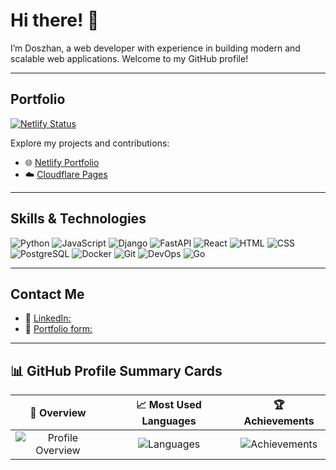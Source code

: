 # Hi there! 👋

I’m Doszhan, a web developer with experience in building modern and scalable web applications. Welcome to my GitHub profile!

---

## Portfolio
[![Netlify Status](https://api.netlify.com/api/v1/badges/7c30f234-d988-4714-9134-927bc93274ef/deploy-status)](https://app.netlify.com/sites/doszhan-m/deploys)

Explore my projects and contributions:

- 🌐 [Netlify Portfolio](https://doszhan-m.netlify.app)
- ☁️ [Cloudflare Pages](https://doszhan-m.pages.dev)

---

## Skills & Technologies

![Python](https://img.shields.io/badge/-Python-3776AB?logo=python&logoColor=white&style=flat)
![JavaScript](https://img.shields.io/badge/-JavaScript-F7DF1E?logo=javascript&logoColor=black&style=flat)
![Django](https://img.shields.io/badge/-Django-092E20?logo=django&logoColor=white&style=flat)
![FastAPI](https://img.shields.io/badge/-FastAPI-009688?logo=fastapi&logoColor=white&style=flat)
![React](https://img.shields.io/badge/-React-61DAFB?logo=react&logoColor=black&style=flat)
![HTML](https://img.shields.io/badge/-HTML5-E34F26?logo=html5&logoColor=white&style=flat)
![CSS](https://img.shields.io/badge/-CSS3-1572B6?logo=css3&logoColor=white&style=flat)
![PostgreSQL](https://img.shields.io/badge/-PostgreSQL-336791?logo=postgresql&logoColor=white&style=flat)
![Docker](https://img.shields.io/badge/-Docker-2496ED?logo=docker&logoColor=white&style=flat)
![Git](https://img.shields.io/badge/-Git-F05032?logo=git&logoColor=white&style=flat)
![DevOps](https://img.shields.io/badge/-DevOps-EE4C2C?logo=devops&logoColor=white&style=flat)
![Go](https://img.shields.io/badge/-Go-00ADD8?logo=go&logoColor=white&style=flat)

---


## Contact Me

- 💼 [LinkedIn:](https://www.linkedin.com/in/doszhan-m/)
- 🌟 [Portfolio form:](https://doszhan-m.netlify.app/#contact)

---

<!-- ## Activity Stats

![Doszhan's GitHub Stats](https://github-readme-stats.vercel.app/api?username=doszhan-m&show_icons=true&theme=radical) -->

## 📊 GitHub Profile Summary Cards

| 📜 Overview  | 📈 Most Used Languages | 🏆 Achievements |
|:-----------:|:--------------------:|:--------------:|
| ![Profile Overview](https://doszhan-m.github.io/doszhan-m/profile-summary-card-output/default/overview.png) | ![Languages](https://doszhan-m.github.io/doszhan-m/profile-summary-card-output/default/most-commit-language.png) | ![Achievements](https://doszhan-m.github.io/doszhan-m/profile-summary-card-output/default/repos-per-language.png) |
